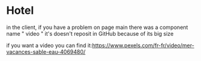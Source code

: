 # Hotel
in the client, if you have a problem on page main there was a component name " video " it's doesn't reposit in GitHub because of its big size

 if you want a video you can find it:https://www.pexels.com/fr-fr/video/mer-vacances-sable-eau-4069480/
